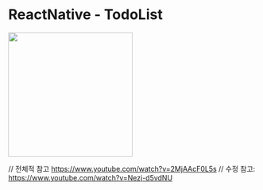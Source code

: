 # ReactNative - TodoList

<img src="![react_native_Todo](https://user-images.githubusercontent.com/72978589/165893229-dae7bb4d-c1e9-45b8-83d1-74dddc1c9928.gif)" width="250" height="250"/>


// 전체적 참고 https://www.youtube.com/watch?v=2MjAAcF0L5s
// 수정 참고: https://www.youtube.com/watch?v=Nezj-d5vdNU
